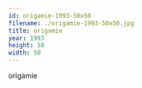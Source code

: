 ```yaml
---
id: origamie-1993-50x50
filename: ./origamie-1993-50x50.jpg
title: origamie
year: 1993
height: 50
width: 50
---
```


origamie